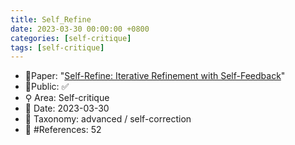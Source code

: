 ```yaml
---
title: Self_Refine
date: 2023-03-30 00:00:00 +0800
categories: [self-critique]
tags: [self-critique]
---
```


- 📙Paper: "[Self-Refine: Iterative Refinement with Self-Feedback](https://www.semanticscholar.org/paper/Self-Refine%3A-Iterative-Refinement-with-Madaan-Tandon/3aaf6a2cbad5850ad81ab5c163599cb3d523436f)"
- 🔑Public: ✅
- ⚲ Area: Self-critique
- 📅 Date: 2023-03-30
- 🔎 Taxonomy: advanced / self-correction
- 📝 #References: 52
